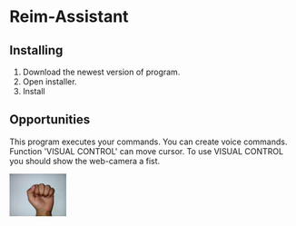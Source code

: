 # Reim-Assistant

## Installing

1. Download the newest version of program.
2. Open installer.
3. Install

## Opportunities

This program executes your commands.
You can create voice commands.
Function 'VISUAL CONTROL' can move cursor.
To use VISUAL CONTROL you should show the web-camera a fist.

<img src="fist1.jpg" width="100" height="75" />

